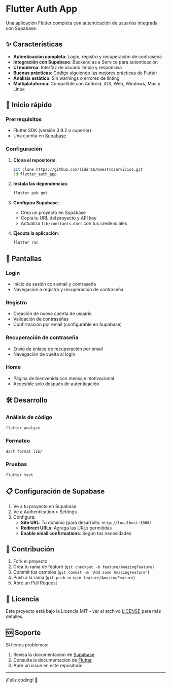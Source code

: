 # Flutter Auth App

Una aplicación Flutter completa con autenticación de usuarios integrada con Supabase.

## ✨ Características

- **Autenticación completa**: Login, registro y recuperación de contraseña
- **Integración con Supabase**: Backend as a Service para autenticación
- **UI moderna**: Interfaz de usuario limpia y responsiva
- **Buenas prácticas**: Código siguiendo las mejores prácticas de Flutter
- **Análisis estático**: Sin warnings o errores de linting
- **Multiplataforma**: Compatible con Android, iOS, Web, Windows, Mac y Linux

## 🚀 Inicio rápido

### Prerrequisitos

- Flutter SDK (versión 3.9.2 o superior)
- Una cuenta en [Supabase](https://supabase.com)

### Configuración

1. **Clona el repositorio**:
   ```bash
   git clone https://github.com/lider16/maestroservicios.git
   cd flutter_auth_app
   ```

2. **Instala las dependencias**:
   ```bash
   flutter pub get
   ```

3. **Configura Supabase**:
   - Crea un proyecto en Supabase
   - Copia tu URL del proyecto y API key
   - Actualiza `lib/constants.dart` con tus credenciales

4. **Ejecuta la aplicación**:
   ```bash
   flutter run
   ```

## 📱 Pantallas

### Login
- Inicio de sesión con email y contraseña
- Navegación a registro y recuperación de contraseña

### Registro
- Creación de nueva cuenta de usuario
- Validación de contraseñas
- Confirmación por email (configurable en Supabase)

### Recuperación de contraseña
- Envío de enlace de recuperación por email
- Navegación de vuelta al login

### Home
- Página de bienvenida con mensaje motivacional
- Accesible solo después de autenticación

## 🛠️ Desarrollo

### Análisis de código
```bash
flutter analyze
```

### Formateo
```bash
dart format lib/
```

### Pruebas
```bash
flutter test
```

## 📋 Configuración de Supabase

1. Ve a tu proyecto en Supabase
2. Ve a Authentication > Settings
3. Configura:
   - **Site URL**: Tu dominio (para desarrollo: `http://localhost:3000`)
   - **Redirect URLs**: Agrega las URLs permitidas
   - **Enable email confirmations**: Según tus necesidades

## 🤝 Contribución

1. Fork el proyecto
2. Crea tu rama de feature (`git checkout -b feature/AmazingFeature`)
3. Commit tus cambios (`git commit -m 'Add some AmazingFeature'`)
4. Push a la rama (`git push origin feature/AmazingFeature`)
5. Abre un Pull Request

## 📄 Licencia

Este proyecto está bajo la Licencia MIT - ver el archivo [LICENSE](LICENSE) para más detalles.

## 🆘 Soporte

Si tienes problemas:
1. Revisa la documentación de [Supabase](https://supabase.com/docs)
2. Consulta la documentación de [Flutter](https://flutter.dev/docs)
3. Abre un issue en este repositorio

---

¡Feliz coding! 🚀
